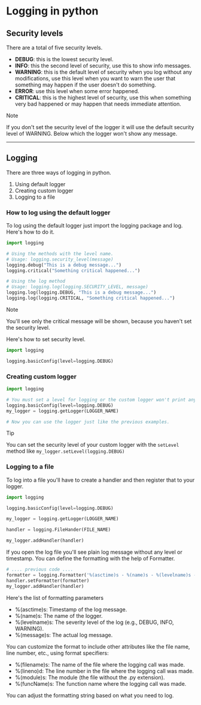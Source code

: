 # Logging in python

## Security levels
There are a total of five security levels.

- **DEBUG**: this is the lowest security level.
- **INFO**: this the second level of security, use this to show info messages.
- **WARNING**: this is the default level of security when you log without any modifications, use this level when you want to warn the user that something may happen if the user doesn't do something.
- **ERROR**: use this level when some error happened.
- **CRITICAL**: this is the highest level of security, use this when something very bad happened or may happen that needs immediate attention.

> [!NOTE]
> If you don't set the security level of the logger it will use the default security level of WARNING. Below which the logger won't show any message.

---

## Logging
There are three ways of logging in python.
1. Using default logger
2. Creating custom logger
3. Logging to a file

### How to log using the default logger
To log using the default logger just import the logging package and log.
Here's how to do it.
```python
import logging

# Using the methods with the level name.
# Usage: logging.security_level(message)
logging.debug("This is a debug message...")
logging.critical("Something critical happened...")

# Using the log method
# Usage: logging.log(logging.SECURITY_LEVEL, message)
logging.log(logging.DEBUG, "This is a debug message...")
logging.log(logging.CRITICAL, "Something critical happened...")
```
> [!NOTE]
> You'll see only the critical message will be shown, because you haven't set the security level.
>
> Here's how to set security level.

```python
import logging

logging.basicConfig(level=logging.DEBUG)
```

### Creating custom logger
```python
import logging

# You must set a level for logging or the custom logger won't print anything
logging.basicConfig(level=logging.DEBUG)
my_logger = logging.getLogger(LOGGER_NAME)

# Now you can use the logger just like the previous examples.
```

> [!TIP]
> You can set the security level of your custom logger with the `setLevel` method like `my_logger.setLevel(logging.DEBUG)`

### Logging to a file
To log into a file you'll have to create a handler and then register that to your logger.
```python
import logging

logging.basicConfig(level=logging.DEBUG)

my_logger = logging.getLogger(LOGGER_NAME)

handler = logging.FileHander(FILE_NAME)

my_logger.addHandler(handler)
```

If you open the log file you'll see plain log message without any level or timestamp.
You can define the formatting with the help of Formatter.

```python
# .... previous code ....
formatter = logging.Formatter('%(asctime)s - %(name)s - %(levelname)s - %(message)s')
handler.setFormatter(formatter)
my_logger.addHandler(handler)
```

Here's the list of formatting parameters

- %(asctime)s: Timestamp of the log message.
- %(name)s: The name of the logger.
- %(levelname)s: The severity level of the log (e.g., DEBUG, INFO, WARNING).
- %(message)s: The actual log message.

You can customize the format to include other attributes like the file name, line number, etc., using format specifiers:

- %(filename)s: The name of the file where the logging call was made.
- %(lineno)d: The line number in the file where the logging call was made.
- %(module)s: The module (the file without the .py extension).
- %(funcName)s: The function name where the logging call was made.

You can adjust the formatting string based on what you need to log.
